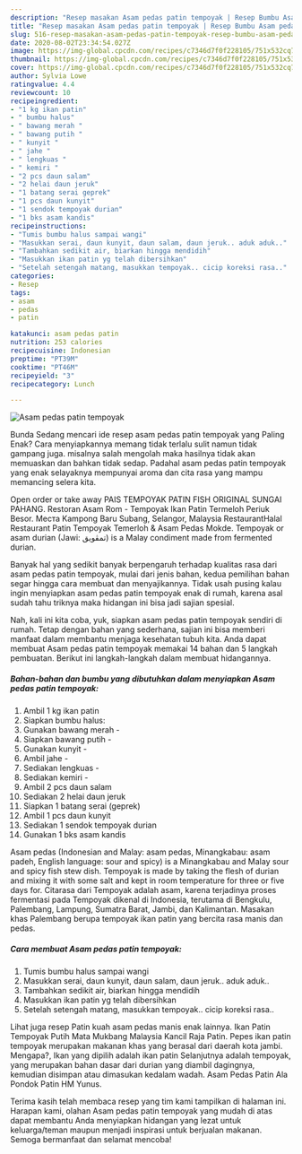 ```yaml
---
description: "Resep masakan Asam pedas patin tempoyak | Resep Bumbu Asam pedas patin tempoyak Yang Bikin Ngiler"
title: "Resep masakan Asam pedas patin tempoyak | Resep Bumbu Asam pedas patin tempoyak Yang Bikin Ngiler"
slug: 516-resep-masakan-asam-pedas-patin-tempoyak-resep-bumbu-asam-pedas-patin-tempoyak-yang-bikin-ngiler
date: 2020-08-02T23:34:54.027Z
image: https://img-global.cpcdn.com/recipes/c7346d7f0f228105/751x532cq70/asam-pedas-patin-tempoyak-foto-resep-utama.jpg
thumbnail: https://img-global.cpcdn.com/recipes/c7346d7f0f228105/751x532cq70/asam-pedas-patin-tempoyak-foto-resep-utama.jpg
cover: https://img-global.cpcdn.com/recipes/c7346d7f0f228105/751x532cq70/asam-pedas-patin-tempoyak-foto-resep-utama.jpg
author: Sylvia Lowe
ratingvalue: 4.4
reviewcount: 10
recipeingredient:
- "1 kg ikan patin"
- " bumbu halus"
- " bawang merah "
- " bawang putih "
- " kunyit "
- " jahe "
- " lengkuas "
- " kemiri "
- "2 pcs daun salam"
- "2 helai daun jeruk"
- "1 batang serai geprek"
- "1 pcs daun kunyit"
- "1 sendok tempoyak durian"
- "1 bks asam kandis"
recipeinstructions:
- "Tumis bumbu halus sampai wangi"
- "Masukkan serai, daun kunyit, daun salam, daun jeruk.. aduk aduk.."
- "Tambahkan sedikit air, biarkan hingga mendidih"
- "Masukkan ikan patin yg telah dibersihkan"
- "Setelah setengah matang, masukkan tempoyak.. cicip koreksi rasa.."
categories:
- Resep
tags:
- asam
- pedas
- patin

katakunci: asam pedas patin 
nutrition: 253 calories
recipecuisine: Indonesian
preptime: "PT39M"
cooktime: "PT46M"
recipeyield: "3"
recipecategory: Lunch

---
```



![Asam pedas patin tempoyak](https://img-global.cpcdn.com/recipes/c7346d7f0f228105/751x532cq70/asam-pedas-patin-tempoyak-foto-resep-utama.jpg)

Bunda Sedang mencari ide resep asam pedas patin tempoyak yang Paling Enak? Cara menyiapkannya memang tidak terlalu sulit namun tidak gampang juga. misalnya salah mengolah maka hasilnya tidak akan memuaskan dan bahkan tidak sedap. Padahal asam pedas patin tempoyak yang enak selayaknya mempunyai aroma dan cita rasa yang mampu memancing selera kita.

Open order or take away PAIS TEMPOYAK PATIN FISH ORIGINAL SUNGAI PAHANG. Restoran Asam Rom - Tempoyak Ikan Patin Termeloh Periuk Besor. Места Kampong Baru Subang, Selangor, Malaysia RestaurantHalal Restaurant Patin Tempoyak Temerloh &amp; Asam Pedas Mokde. Tempoyak or asam durian (Jawi: تمڤويق) is a Malay condiment made from fermented durian.

Banyak hal yang sedikit banyak berpengaruh terhadap kualitas rasa dari asam pedas patin tempoyak, mulai dari jenis bahan, kedua pemilihan bahan segar hingga cara membuat dan menyajikannya. Tidak usah pusing kalau ingin menyiapkan asam pedas patin tempoyak enak di rumah, karena asal sudah tahu triknya maka hidangan ini bisa jadi sajian spesial.


Nah, kali ini kita coba, yuk, siapkan asam pedas patin tempoyak sendiri di rumah. Tetap dengan bahan yang sederhana, sajian ini bisa memberi manfaat dalam membantu menjaga kesehatan tubuh kita. Anda dapat membuat Asam pedas patin tempoyak memakai 14 bahan dan 5 langkah pembuatan. Berikut ini langkah-langkah dalam membuat hidangannya.

<!--inarticleads1-->

##### Bahan-bahan dan bumbu yang dibutuhkan dalam menyiapkan Asam pedas patin tempoyak:

1. Ambil 1 kg ikan patin
1. Siapkan  bumbu halus:
1. Gunakan  bawang merah -
1. Siapkan  bawang putih -
1. Gunakan  kunyit -
1. Ambil  jahe -
1. Sediakan  lengkuas -
1. Sediakan  kemiri -
1. Ambil 2 pcs daun salam
1. Sediakan 2 helai daun jeruk
1. Siapkan 1 batang serai (geprek)
1. Ambil 1 pcs daun kunyit
1. Sediakan 1 sendok tempoyak durian
1. Gunakan 1 bks asam kandis


Asam pedas (Indonesian and Malay: asam pedas, Minangkabau: asam padeh, English language: sour and spicy) is a Minangkabau and Malay sour and spicy fish stew dish. Tempoyak is made by taking the flesh of durian and mixing it with some salt and kept in room temperature for three or five days for. Citarasa dari Tempoyak adalah asam, karena terjadinya proses fermentasi pada Tempoyak dikenal di Indonesia, terutama di Bengkulu, Palembang, Lampung, Sumatra Barat, Jambi, dan Kalimantan. Masakan khas Palembang berupa tempoyak ikan patin yang bercita rasa manis dan pedas. 

<!--inarticleads2-->

##### Cara membuat Asam pedas patin tempoyak:

1. Tumis bumbu halus sampai wangi
1. Masukkan serai, daun kunyit, daun salam, daun jeruk.. aduk aduk..
1. Tambahkan sedikit air, biarkan hingga mendidih
1. Masukkan ikan patin yg telah dibersihkan
1. Setelah setengah matang, masukkan tempoyak.. cicip koreksi rasa..


Lihat juga resep Patin kuah asam pedas manis enak lainnya. Ikan Patin Tempoyak Putih Mata Mukbang Malaysia Kancil Raja Patin. Pepes ikan patin tempoyak merupakan makanan khas yang berasal dari daerah kota jambi. Mengapa?, Ikan yang dipilih adalah ikan patin Selanjutnya adalah tempoyak, yang merupakan bahan dasar dari durian yang diambil dagingnya, kemudian disimpan atau dimasukan kedalam wadah. Asam Pedas Patin Ala Pondok Patin HM Yunus. 

Terima kasih telah membaca resep yang tim kami tampilkan di halaman ini. Harapan kami, olahan Asam pedas patin tempoyak yang mudah di atas dapat membantu Anda menyiapkan hidangan yang lezat untuk keluarga/teman maupun menjadi inspirasi untuk berjualan makanan. Semoga bermanfaat dan selamat mencoba!
